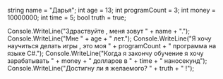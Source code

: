 string name = "Дарья";
int age = 13;
int programCount = 3;
int money = 10000000;
int time = 5;
bool truth = true;

Console.WriteLine("Здраствуйте , меня зовут " + name + ".");
Console.WriteLine("Мне " + age + " лет.");
Console.WriteLine("Я хочу научиться делать игры , это моя " + programCount + " программа на языке C#.");
Console.WriteLine("Когда я закончу обучение я хочу зарабатывать " + money + " долларов в " + time + " наносекунд");
Console.WriteLine("Достигну ли я желаемого? " + truth + " !");
